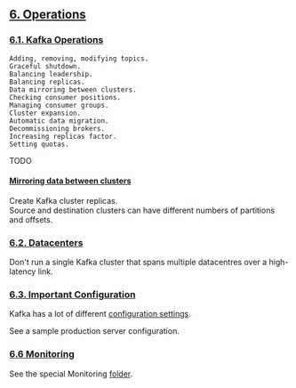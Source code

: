 ## [6. Operations](http://kafka.apache.org/documentation/#operations)

### [6.1. Kafka Operations](http://kafka.apache.org/documentation/#basic_ops)

```
Adding, removing, modifying topics.  
Graceful shutdown.  
Balancing leadership.  
Balancing replicas.  
Data mirroring between clusters.  
Checking consumer positions.  
Managing consumer groups.  
Cluster expansion.  
Automatic data migration.  
Decommissioning brokers.  
Increasing replicas factor.  
Setting quotas.  
```

TODO  

#### [Mirroring data between clusters](https://kafka.apache.org/documentation/#basic_ops_mirror_maker)

Create Kafka cluster replicas.  
Source and destination clusters can have different numbers of partitions and offsets.  

### [6.2. Datacenters](http://kafka.apache.org/documentation/#datacenters)

Don't run a single Kafka cluster that spans multiple datacentres over a high-latency link.  

### [6.3. Important Configuration](http://kafka.apache.org/documentation/#config)

Kafka has a lot of different [configuration settings](http://kafka.apache.org/documentation/#configuration).  

See a sample production server configuration.  

### [6.6 Monitoring](https://kafka.apache.org/documentation/#monitoring)

See the special Monitoring [folder](https://github.com/MislavJaksic/Kafka-In-Theory-And-Practice/tree/master/Monitoring).  

